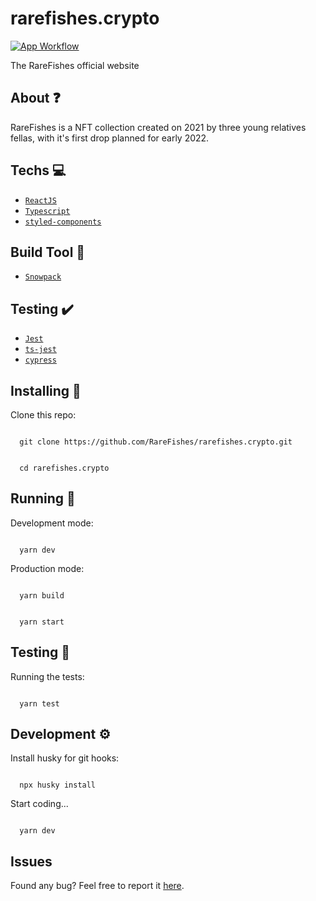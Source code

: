 # rarefishes.crypto

[![App Workflow](https://github.com/rarefishes/rarefishes.crypto/actions/workflows/app-workflow.yaml/badge.svg?branch=main)](https://github.com/rarefishes/rarefishes.crypto/actions/workflows/app-workflow.yaml)

The RareFishes official website

## About ❓

RareFishes is a NFT collection created on 2021 by three young relatives fellas, with it's first drop planned for early 2022.

## Techs 💻

- [`ReactJS`](https://pt-br.reactjs.org)
- [`Typescript`](https://www.typescriptlang.org)
- [`styled-components`](https://styled-components.com/)

## Build Tool :hammer:

- [`Snowpack`](https://www.snowpack.dev/)

## Testing ✔️

- [`Jest`](https://jestjs.io)
- [`ts-jest`](https://kulshekhar.github.io/ts-jest/)
- [`cypress`](https://www.cypress.io/)

## Installing 🚧

Clone this repo:

```

  git clone https://github.com/RareFishes/rarefishes.crypto.git

```

```

  cd rarefishes.crypto

```

## Running 🏃

Development mode:

```

  yarn dev

```

Production mode:

```

  yarn build

```

```

  yarn start

```

## Testing 🏃

Running the tests:

```

  yarn test

```

## Development :gear:

Install husky for git hooks:

```

  npx husky install

```

Start coding...

```

  yarn dev

```

## Issues

Found any bug? Feel free to report it [here](https://github.com/RareFishes/rarefishes.crypto/issues).

